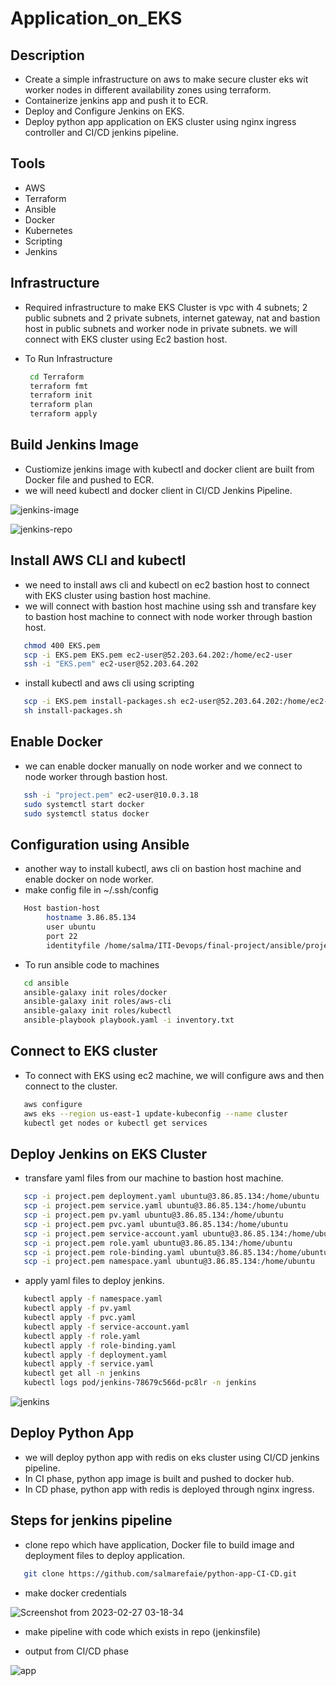 # Application_on_EKS

## Description
- Create a simple infrastructure on aws to make secure cluster eks wit worker nodes in different availability zones using terraform.
- Containerize jenkins app and push it to ECR.
- Deploy and Configure Jenkins on EKS.
- Deploy python app application on EKS cluster using nginx ingress controller and CI/CD jenkins pipeline.


## Tools
- AWS
- Terraform
- Ansible
- Docker 
- Kubernetes
- Scripting 
- Jenkins


## Infrastructure
- Required infrastructure to make EKS Cluster is vpc with 4 subnets; 2 public subnets and 2 private subnets, internet gateway, nat and bastion host in public subnets and worker node in private subnets. we will connect with EKS cluster using Ec2 bastion host.

- To Run Infrastructure 

  ```bash      
   cd Terraform
   terraform fmt
   terraform init
   terraform plan
   terraform apply
  ```
  
## Build Jenkins Image
- Custiomize jenkins image with kubectl and docker client are built from Docker file and pushed to ECR. 
- we will need kubectl and docker client in CI/CD Jenkins Pipeline.
  
![jenkins-image](https://github.com/salmarefaie/Application_on_EKS/assets/76884936/cdb7d34d-8021-4484-8018-e38061088794)

![jenkins-repo](https://github.com/salmarefaie/Application_on_EKS/assets/76884936/d06c86be-cb31-46da-93ec-33260b4bbb5a)

## Install AWS CLI and kubectl 
- we need to install aws cli and kubectl on ec2 bastion host to connect with EKS cluster using bastion host machine.
- we will connect with bastion host machine using ssh and transfare key to bastion host machine to connect with node worker through bastion host.

 ```bash      
    chmod 400 EKS.pem
    scp -i EKS.pem EKS.pem ec2-user@52.203.64.202:/home/ec2-user
    ssh -i "EKS.pem" ec2-user@52.203.64.202
  ```
  
- install kubectl and aws cli using scripting

 ```bash      
    scp -i EKS.pem install-packages.sh ec2-user@52.203.64.202:/home/ec2-user
    sh install-packages.sh
 ```
 
 ## Enable Docker 
 - we can enable docker manually on node worker and we connect to node worker through bastion host.
 
 ```bash      
    ssh -i "project.pem" ec2-user@10.0.3.18
    sudo systemctl start docker
    sudo systemctl status docker
 ```

## Configuration using Ansible
- another way to install kubectl, aws cli on bastion host machine and enable docker on node worker.
- make config file in ~/.ssh/config

```bash      
   Host bastion-host
        hostname 3.86.85.134
        user ubuntu
        port 22
        identityfile /home/salma/ITI-Devops/final-project/ansible/project.pem
 ```
 - To run ansible code to machines
 
 ```bash
    cd ansible
    ansible-galaxy init roles/docker
    ansible-galaxy init roles/aws-cli
    ansible-galaxy init roles/kubectl
    ansible-playbook playbook.yaml -i inventory.txt
 ```
 
 ## Connect to EKS cluster
 - To connect with EKS using ec2 machine, we will configure aws and then connect to the cluster.
 
 ```bash
    aws configure
    aws eks --region us-east-1 update-kubeconfig --name cluster
    kubectl get nodes or kubectl get services
 ```
 
 ## Deploy Jenkins on EKS Cluster
 - transfare yaml files from our machine to bastion host machine.
 
 ```bash
    scp -i project.pem deployment.yaml ubuntu@3.86.85.134:/home/ubuntu
    scp -i project.pem service.yaml ubuntu@3.86.85.134:/home/ubuntu
    scp -i project.pem pv.yaml ubuntu@3.86.85.134:/home/ubuntu
    scp -i project.pem pvc.yaml ubuntu@3.86.85.134:/home/ubuntu
    scp -i project.pem service-account.yaml ubuntu@3.86.85.134:/home/ubuntu
    scp -i project.pem role.yaml ubuntu@3.86.85.134:/home/ubuntu
    scp -i project.pem role-binding.yaml ubuntu@3.86.85.134:/home/ubuntu
    scp -i project.pem namespace.yaml ubuntu@3.86.85.134:/home/ubuntu
 ```
 - apply yaml files to deploy jenkins.
 
 ```bash
    kubectl apply -f namespace.yaml
    kubectl apply -f pv.yaml
    kubectl apply -f pvc.yaml
    kubectl apply -f service-account.yaml
    kubectl apply -f role.yaml
    kubectl apply -f role-binding.yaml
    kubectl apply -f deployment.yaml
    kubectl apply -f service.yaml
    kubectl get all -n jenkins
    kubectl logs pod/jenkins-78679c566d-pc8lr -n jenkins
 ```
 ![jenkins](https://github.com/salmarefaie/Application_on_EKS/assets/76884936/fb9c1db7-dca2-44e9-a30b-50287ee239a7)

## Deploy Python App
- we will deploy python app with redis on eks cluster using CI/CD jenkins pipeline.
- In CI phase, python app image is built and pushed to docker hub.
- In CD phase, python app with redis is deployed through nginx ingress.


## Steps for jenkins pipeline
- clone repo which have application, Docker file to build image and deployment files to deploy application.

```bash
   git clone https://github.com/salmarefaie/python-app-CI-CD.git
```

- make docker credentials 

![Screenshot from 2023-02-27 03-18-34](https://user-images.githubusercontent.com/76884936/221498361-e8aac26d-f8f4-440f-b2d8-3e6dad76d790.png)

- make pipeline with code which exists in repo (jenkinsfile)

- output from CI/CD phase 

![app](https://github.com/salmarefaie/Application_on_EKS/assets/76884936/00543eeb-5608-4312-87cf-eef3c43e46f6)
